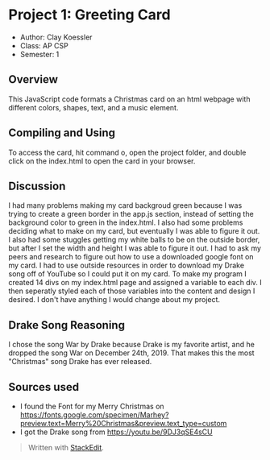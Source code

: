 # Project 1: Greeting Card

* Author: Clay Koessler
* Class: AP CSP
* Semester: 1

## Overview

This JavaScript code formats a Christmas card on an html webpage with different colors, shapes, text, and a music element.

## Compiling and Using

To access the card, hit command o, open the project folder, and double click on the index.html to open the card in your browser. 

## Discussion

 I had many problems making my card backgroud green because I was trying to create a green border in the app.js section, instead of setting the background color to green in the index.html. I also had some problems deciding what to make on my card, but eventually I was able to figure it out. I also had some stuggles getting my white balls to be on the outside border, but after I set the width and height I was able to figure it out. 
 I had to ask my peers and research to figure out how to use a downloaded google font on my card. I had to use outside resources in order to download my Drake song off of YouTube so I could put it on my card.  To make my program I created 14 divs on my index.html page and assigned a variable to each div. I then seperatly styled each of those variables into the content and design I desired. I don't have anything I would change about my project.

## Drake Song Reasoning

I chose the song War by Drake because Drake is my favorite artist, and he dropped the song War on December 24th, 2019. That makes this the most "Christmas" song Drake has ever released.

## Sources used

- I found the Font for my Merry Christmas on https://fonts.google.com/specimen/Marhey?preview.text=Merry%20Christmas&preview.text_type=custom
- I got the Drake song from https://youtu.be/9DJ3qSE4sCU

> Written with [StackEdit](https://stackedit.io/).